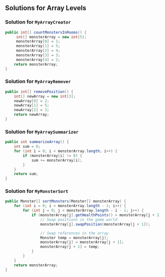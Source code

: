 ## Solutions for Array Levels

### Solution for `MyArrayCreator`
```java
public int[] countMonstersInRooms() {
     int[] monsterArray = new int[5];
     monsterArray[0] = 1;
     monsterArray[1] = 5;
     monsterArray[2] = 4;
     monsterArray[3] = 3;
     monsterArray[4] = 2;
    return monsterArray;
}
```

### Solution for `MyArrayRemover`
```java
public int[] removePosition() {
    int[] newArray = new int[3];
    newArray[0] = 2;
    newArray[1] = 5;
    newArray[2] = 3;
    return newArray;
}
```

### Solution for `MyArraySummarizer`
```java
public int summarizeArray() {
    int sum = 0;
    for (int i = 0; i < monsterArray.length; i++) {
        if (monsterArray[i] != 0) {
            sum += monsterArray[i];
        }
    }
    return sum;
}
```

### Solution for `MyMonsterSort`
```java
public Monster[] sortMonsters(Monster[] monsterArray) {
    for (int i = 0; i < monsterArray.length - 1; i++) {
        for (int j = 0; j < monsterArray.length - i - 1; j++) {
            if (monsterArray[j].getHealthPoints() > monsterArray[j + 1].getHealthPoints()) {
                // Swap positions in the game world
                monsterArray[j].swapPosition(monsterArray[j + 1]);

                // Swap references in the array
                Monster temp = monsterArray[j];
                monsterArray[j] = monsterArray[j + 1];
                monsterArray[j + 1] = temp;
            }
        }
    }
    return monsterArray;
}
```




